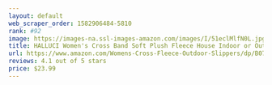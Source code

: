 ```yaml
---
layout: default 
﻿web_scraper_order: 1582906484-5810
rank: #92
image: https://images-na.ssl-images-amazon.com/images/I/51eclMlfN0L.jpg
title: HALLUCI Women's Cross Band Soft Plush Fleece House Indoor or Outdoor Slippers
url: https://www.amazon.com/Womens-Cross-Fleece-Outdoor-Slippers/dp/B07L79TZMK/ref=zg_mw_fashion_92?_encoding=UTF8&psc=1&refRID=AZBY6YMEBY865ZWC08K7
reviews: 4.1 out of 5 stars
price: $23.99 
---
```


